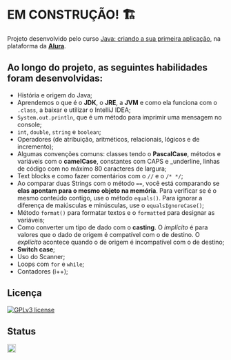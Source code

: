 # EM CONSTRUÇÃO! 🏗️

Projeto desenvolvido pelo curso [Java: criando a sua primeira aplicação](https://cursos.alura.com.br/course/java-criando-primeira-aplicacao), na plataforma da **[Alura](https://www.alura.com.br/)**.

## Ao longo do projeto, as seguintes habilidades foram desenvolvidas:
- História e origem do Java;
- Aprendemos o que é o **JDK**, o **JRE**, a **JVM** e como ela funciona com o `.class`, a baixar e utilizar o IntelliJ IDEA;
- `System.out.println`, que é um método para imprimir uma mensagem no console;
- `int`, `double`, `string` e `boolean`;
- Operadores (de atribuição, aritméticos, relacionais, lógicos e de incremento);
- Algumas convenções comuns: classes tendo o **PascalCase**, métodos e variáveis com o **camelCase**, constantes com CAPS e _underline, linhas de código com no máximo 80 caracteres de largura;
- Text blocks e como fazer comentários com o `//` e o `/* */`;
- Ao comparar duas Strings com o método `==`, você está comparando se **elas apontam para o mesmo objeto na memória**. Para verificar se é o mesmo conteúdo contigo, use o método `equals()`. Para ignorar a diferença de maiúsculas e minúsculas, use o `equalsIgnoreCase()`;
- Método `format()` para formatar textos e o `formatted` para designar as variáveis;
- Como converter um tipo de dado com o **casting**. O *implícito* é para valores que o dado de origem é compatível com o de destino. O *explícito* acontece quando o de origem é incompatível com o de destino;
- **Switch case**;
- Uso do Scanner;
- Loops com `for` e `while`;
- Contadores (i++);

## Licença
[![GPLv3 license](https://img.shields.io/badge/License-GPLv3-blue.svg)](http://perso.crans.org/besson/LICENSE.html)

## Status
<img height="20" src="https://img.shields.io/badge/Em%20progresso-yellow">
